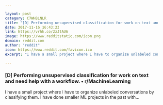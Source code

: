 ```yaml
---

layout: post
category: C7WHBLNLR
title: "[D] Performing unsupervised classification for work on text and need help with a workflow. • r/MachineLearning"
date: 2017-11-16 16:43:23
link: https://vrhk.co/2zJtAU6
image: https://www.redditstatic.com/icon.png
domain: reddit.com
author: "reddit"
icon: https://www.reddit.com/favicon.ico
excerpt: "I have a small project where I have to organize unlabeled conversations by classifying them. I have done smaller ML projects in the past with..."

---
```


### [D] Performing unsupervised classification for work on text and need help with a workflow. • r/MachineLearning

I have a small project where I have to organize unlabeled conversations by classifying them. I have done smaller ML projects in the past with...